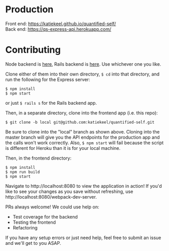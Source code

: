 # Production

Front end: https://katiekeel.github.io/quantified-self/  
Back end: https://qs-express-api.herokuapp.com/

# Contributing

Node backend is [here](https://github.com/katiekeel/qs-express-api), Rails backend is [here](https://github.com/case-eee/quantified-self-api). Use whichever one you like. 

Clone either of them into their own directory, `$ cd` into that directory, and run the following for the Express server:  

`$ npm install`  
`$ npm start`

or just `$ rails s` for the Rails backend app.

Then, in a separate directory, clone into the frontend app (i.e. this repo):

`$ git clone -b local git@github.com:katiekeel/quantified-self.git`

Be sure to clone into the "local" branch as shown above. Cloning into the master branch will give you the API endpoints for the production app and the calls won't work correctly. Also, `$ npm start` will fail because the script is different for Heroku than it is for your local machine.  

Then, in the frontend directory:

`$ npm install`  
`$ npm run build`  
`$ npm start`  

Navigate to http://localhost:8080 to view the application in action! If you'd like to see your changes as you save without refreshing, use http://localhost:8080/webpack-dev-server.

PRs always welcome! We could use help on:  
- Test coverage for the backend
- Testing the frontend
- Refactoring

If you have any setup errors or just need help, feel free to submit an issue and we'll get to you ASAP.
